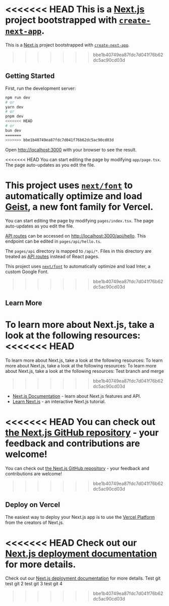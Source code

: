 <<<<<<< HEAD
This is a [Next.js](https://nextjs.org) project bootstrapped with [`create-next-app`](https://nextjs.org/docs/app/api-reference/cli/create-next-app).
=======
This is a [Next.js](https://nextjs.org/) project bootstrapped with [`create-next-app`](https://github.com/vercel/next.js/tree/canary/packages/create-next-app).
>>>>>>> bbe1b40749ea87fdc7d041f76b62dc5ac90cd03d

## Getting Started

First, run the development server:

```bash
npm run dev
# or
yarn dev
# or
pnpm dev
<<<<<<< HEAD
# or
bun dev
=======
>>>>>>> bbe1b40749ea87fdc7d041f76b62dc5ac90cd03d
```

Open [http://localhost:3000](http://localhost:3000) with your browser to see the result.

<<<<<<< HEAD
You can start editing the page by modifying `app/page.tsx`. The page auto-updates as you edit the file.

This project uses [`next/font`](https://nextjs.org/docs/app/building-your-application/optimizing/fonts) to automatically optimize and load [Geist](https://vercel.com/font), a new font family for Vercel.
=======
You can start editing the page by modifying `pages/index.tsx`. The page auto-updates as you edit the file.

[API routes](https://nextjs.org/docs/api-routes/introduction) can be accessed on [http://localhost:3000/api/hello](http://localhost:3000/api/hello). This endpoint can be edited in `pages/api/hello.ts`.

The `pages/api` directory is mapped to `/api/*`. Files in this directory are treated as [API routes](https://nextjs.org/docs/api-routes/introduction) instead of React pages.

This project uses [`next/font`](https://nextjs.org/docs/basic-features/font-optimization) to automatically optimize and load Inter, a custom Google Font.
>>>>>>> bbe1b40749ea87fdc7d041f76b62dc5ac90cd03d

## Learn More

To learn more about Next.js, take a look at the following resources:
<<<<<<< HEAD
=======
To learn more about Next.js, take a look at the following resources:
To learn more about Next.js, take a look at the following resources:
To learn more about Next.js, take a look at the following resources:
Test branch and merge 
>>>>>>> bbe1b40749ea87fdc7d041f76b62dc5ac90cd03d

- [Next.js Documentation](https://nextjs.org/docs) - learn about Next.js features and API.
- [Learn Next.js](https://nextjs.org/learn) - an interactive Next.js tutorial.

<<<<<<< HEAD
You can check out [the Next.js GitHub repository](https://github.com/vercel/next.js) - your feedback and contributions are welcome!
=======
You can check out [the Next.js GitHub repository](https://github.com/vercel/next.js/) - your feedback and contributions are welcome!
>>>>>>> bbe1b40749ea87fdc7d041f76b62dc5ac90cd03d

## Deploy on Vercel

The easiest way to deploy your Next.js app is to use the [Vercel Platform](https://vercel.com/new?utm_medium=default-template&filter=next.js&utm_source=create-next-app&utm_campaign=create-next-app-readme) from the creators of Next.js.

<<<<<<< HEAD
Check out our [Next.js deployment documentation](https://nextjs.org/docs/app/building-your-application/deploying) for more details.
=======
Check out our [Next.js deployment documentation](https://nextjs.org/docs/deployment) for more details.
Test git
test git 2
test git 3
test git 4
>>>>>>> bbe1b40749ea87fdc7d041f76b62dc5ac90cd03d
